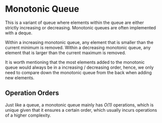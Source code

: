 # Monotonic Queue

This is a variant of queue where elements within the queue are either strictly increasing or decreasing.
Monotonic queues are often implemented with a deque.

Within a increasing monotonic queue, any element that is smaller than the current minimum is removed.
Within a decreasing monotonic queue, any element that is larger than the current maximum is removed.

It is worth mentioning that the most elements added to the monotonic queue would always be in a
increasing / decreasing order,
hence, we only need to compare down the monotonic queue from the back when adding new elements.

## Operation Orders
Just like a queue, a monotonic queue mainly has *O(1)* operations, 
which is unique given that it ensures a certain order, which usually incurs operations of a higher complexity.